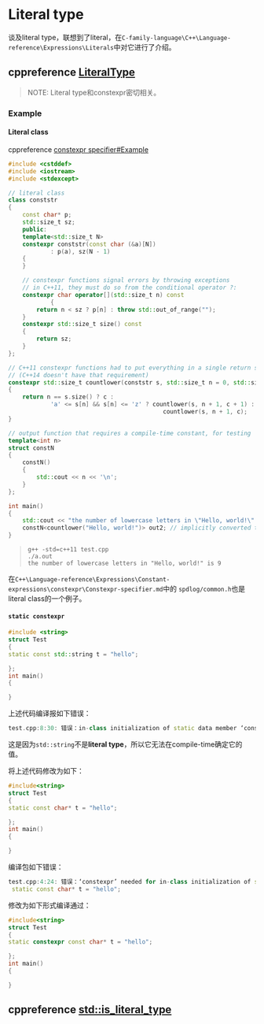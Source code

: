 # Literal type

谈及literal type，联想到了literal，在`C-family-language\C++\Language-reference\Expressions\Literals`中对它进行了介绍。

## cppreference [LiteralType](https://en.cppreference.com/w/cpp/named_req/LiteralType)

> NOTE: Literal type和constexpr密切相关。

### Example

#### Literal class

cppreference [constexpr specifier#Example](https://en.cppreference.com/w/cpp/language/constexpr#Example)

```c++
#include <cstddef>
#include <iostream>
#include <stdexcept>

// literal class
class conststr
{
	const char* p;
	std::size_t sz;
	public:
	template<std::size_t N>
	constexpr conststr(const char (&a)[N])
			: p(a), sz(N - 1)
	{
	}

	// constexpr functions signal errors by throwing exceptions
	// in C++11, they must do so from the conditional operator ?:
	constexpr char operator[](std::size_t n) const
			{
		return n < sz ? p[n] : throw std::out_of_range("");
	}
	constexpr std::size_t size() const
	{
		return sz;
	}
};

// C++11 constexpr functions had to put everything in a single return statement
// (C++14 doesn't have that requirement)
constexpr std::size_t countlower(conststr s, std::size_t n = 0, std::size_t c = 0)
{
	return n == s.size() ? c :
			'a' <= s[n] && s[n] <= 'z' ? countlower(s, n + 1, c + 1) :
											countlower(s, n + 1, c);
}

// output function that requires a compile-time constant, for testing
template<int n>
struct constN
{
	constN()
	{
		std::cout << n << '\n';
	}
};

int main()
{
	std::cout << "the number of lowercase letters in \"Hello, world!\" is ";
	constN<countlower("Hello, world!")> out2; // implicitly converted to conststr
}

```

> ```
> g++ -std=c++11 test.cpp 
> ./a.out 
> the number of lowercase letters in "Hello, world!" is 9
> ```



在`C++\Language-reference\Expressions\Constant-expressions\constexpr\Constexpr-specifier.md`中的 `spdlog/common.h`也是literal class的一个例子。

#### `static constexpr`

```c++
#include <string>
struct Test
{
static const std::string t = "hello";

};
int main()
{

}

```

上述代码编译报如下错误：

```c++
test.cpp:8:30: 错误：in-class initialization of static data member ‘const string Test::t’ of non-literal type
```

这是因为`std::string`不是**literal type**，所以它无法在compile-time确定它的值。

将上述代码修改为如下：

```c++
#include<string>
struct Test
{
static const char* t = "hello";

};
int main()
{

}
```

编译包如下错误：

```c++
test.cpp:4:24: 错误：‘constexpr’ needed for in-class initialization of static data member ‘const char* Test::t’ of non-integral type [-fpermissive]
 static const char* t = "hello";
```

修改为如下形式编译通过：

```c++
#include<string>
struct Test
{
static constexpr const char* t = "hello";

};
int main()
{

}
```





## cppreference [std::is_literal_type](https://en.cppreference.com/w/cpp/types/is_literal_type)



